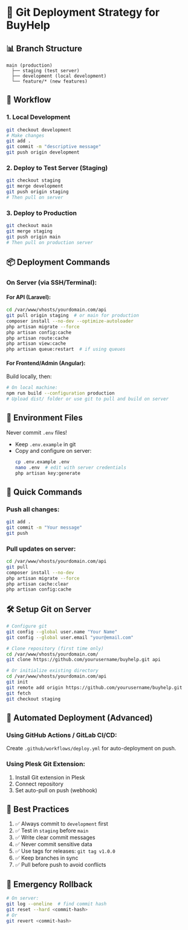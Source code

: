 # 🚀 Git Deployment Strategy for BuyHelp

## 📊 Branch Structure

```
main (production)
  ├── staging (test server)
  ├── development (local development)
  └── feature/* (new features)
```

## 🔄 Workflow

### 1. Local Development
```bash
git checkout development
# Make changes
git add .
git commit -m "descriptive message"
git push origin development
```

### 2. Deploy to Test Server (Staging)
```bash
git checkout staging
git merge development
git push origin staging
# Then pull on server
```

### 3. Deploy to Production
```bash
git checkout main
git merge staging
git push origin main
# Then pull on production server
```

## 📦 Deployment Commands

### On Server (via SSH/Terminal):

#### For API (Laravel):
```bash
cd /var/www/vhosts/yourdomain.com/api
git pull origin staging  # or main for production
composer install --no-dev --optimize-autoloader
php artisan migrate --force
php artisan config:cache
php artisan route:cache
php artisan view:cache
php artisan queue:restart  # if using queues
```

#### For Frontend/Admin (Angular):
Build locally, then:
```bash
# On local machine:
npm run build --configuration production
# Upload dist/ folder or use git to pull and build on server
```

## 🔐 Environment Files

Never commit `.env` files!
- Keep `.env.example` in git
- Copy and configure on server:
  ```bash
  cp .env.example .env
  nano .env  # edit with server credentials
  php artisan key:generate
  ```

## 🎯 Quick Commands

### Push all changes:
```bash
git add .
git commit -m "Your message"
git push
```

### Pull updates on server:
```bash
cd /var/www/vhosts/yourdomain.com/api
git pull
composer install --no-dev
php artisan migrate --force
php artisan cache:clear
php artisan config:cache
```

## 🛠️ Setup Git on Server

```bash
# Configure git
git config --global user.name "Your Name"
git config --global user.email "your@email.com"

# Clone repository (first time only)
cd /var/www/vhosts/yourdomain.com/
git clone https://github.com/yourusername/buyhelp.git api

# Or initialize existing directory
cd /var/www/vhosts/yourdomain.com/api
git init
git remote add origin https://github.com/yourusername/buyhelp.git
git fetch
git checkout staging
```

## 🔄 Automated Deployment (Advanced)

### Using GitHub Actions / GitLab CI/CD:
Create `.github/workflows/deploy.yml` for auto-deployment on push.

### Using Plesk Git Extension:
1. Install Git extension in Plesk
2. Connect repository
3. Set auto-pull on push (webhook)

## 📝 Best Practices

1. ✅ Always commit to `development` first
2. ✅ Test in `staging` before `main`
3. ✅ Write clear commit messages
4. ✅ Never commit sensitive data
5. ✅ Use tags for releases: `git tag v1.0.0`
6. ✅ Keep branches in sync
7. ✅ Pull before push to avoid conflicts

## 🚨 Emergency Rollback

```bash
# On server:
git log --oneline  # find commit hash
git reset --hard <commit-hash>
# Or
git revert <commit-hash>
```
